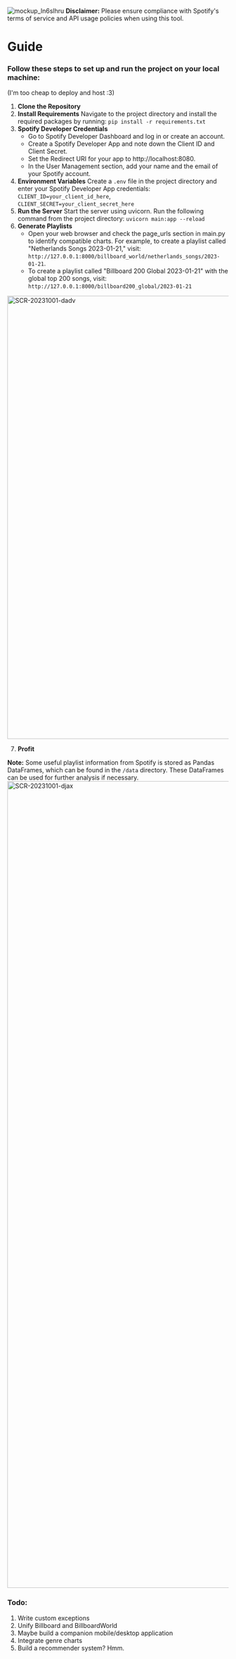 ![mockup_ln6slhru](https://github.com/smellycloud/chart_to_playlist_api/assets/52908667/49424162-fcfc-4e38-85f2-341defe9c92a)
**Disclaimer:** Please ensure compliance with Spotify's terms of service and API usage policies when using this tool.

# Guide

### Follow these steps to set up and run the project on your local machine:
(I'm too cheap to deploy and host :3)

1. **Clone the Repository**
2. **Install Requirements**
   Navigate to the project directory and install the required packages by running:
   `pip install -r requirements.txt`
3. **Spotify Developer Credentials**
   * Go to Spotify Developer Dashboard and log in or create an account.
   * Create a Spotify Developer App and note down the Client ID and Client Secret.
   * Set the Redirect URI for your app to http://localhost:8080.
   * In the User Management section, add your name and the email of your Spotify account.
4. **Environment Variables**
   Create a `.env` file in the project directory and enter your Spotify Developer App credentials:
   `CLIENT_ID=your_client_id_here`,
   `CLIENT_SECRET=your_client_secret_here`
5. **Run the Server**
   Start the server using uvicorn. Run the following command from the project directory:
   `uvicorn main:app --reload`
6. **Generate Playlists**
   * Open your web browser and check the page_urls section in main.py to identify compatible charts. For example, to create a playlist called "Netherlands Songs 2023-01-21," visit: `http://127.0.0.1:8000/billboard_world/netherlands_songs/2023-01-21`.
   * To create a playlist called "Billboard 200 Global 2023-01-21" with the global top 200 songs, visit: `http://127.0.0.1:8000/billboard200_global/2023-01-21`
<img width="1007" alt="SCR-20231001-dadv" src="https://github.com/smellycloud/chart_to_playlist_api/assets/52908667/c2940ab9-d89f-458d-9609-2d67d55603bd">

7. **Profit**

**Note:** Some useful playlist information from Spotify is stored as Pandas DataFrames, which can be found in the `/data` directory. These DataFrames can be used for further analysis if necessary.
<img width="1833" alt="SCR-20231001-djax" src="https://github.com/smellycloud/chart_to_playlist_api/assets/52908667/d95fd2fe-d95a-4ae2-85f7-2bcd8a08d94e">

### Todo:
1. Write custom exceptions
2. Unify Billboard and BillboardWorld
3. Maybe build a companion mobile/desktop application
4. Integrate genre charts
5. Build a recommender system? Hmm.

